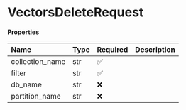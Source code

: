 # VectorsDeleteRequest

**Properties**

| Name            | Type | Required | Description |
| :-------------- | :--- | :------- | :---------- |
| collection_name | str  | ✅       |             |
| filter          | str  | ✅       |             |
| db_name         | str  | ❌       |             |
| partition_name  | str  | ❌       |             |

<!-- This file was generated by liblab | https://liblab.com/ -->
